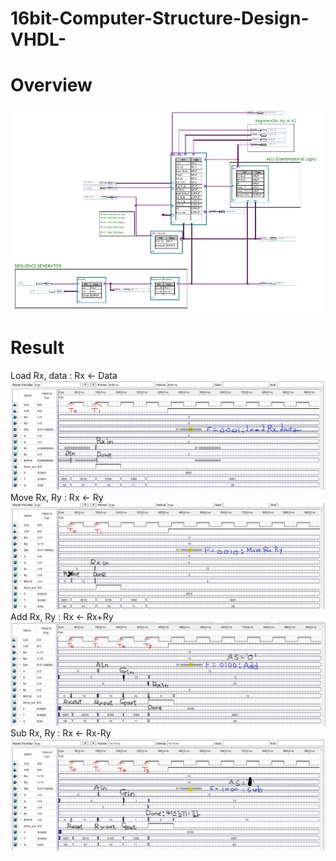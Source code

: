# 16bit-Computer-Structure-Design-VHDL-

# Overview
![alt text](https://github.com/Kvasir8/16bit-Computer-Structure-Design-VHDL-/raw/master/Pics/Diagram/Block%20Diagram.JPG?raw=truetruetrue)

# Result

Load Rx, data : Rx <- Data 
![alt text](https://github.com/Kvasir8/16bit-Computer-Structure-Design-VHDL-/blob/master/Pics/Results/LoadRxdata.JPG?raw=true)
Move Rx, Ry : Rx <- Ry 
![alt text](https://github.com/Kvasir8/16bit-Computer-Structure-Design-VHDL-/blob/master/Pics/Results/MoveRxRy.JPG?raw=true)
Add Rx, Ry : Rx <- Rx+Ry 
![alt text](https://github.com/Kvasir8/16bit-Computer-Structure-Design-VHDL-/blob/master/Pics/Results/Add.JPG?raw=true)
Sub Rx, Ry : Rx <- Rx-Ry 
![alt text](https://github.com/Kvasir8/16bit-Computer-Structure-Design-VHDL-/blob/master/Pics/Results/Sub.JPG?raw=true)

